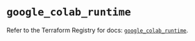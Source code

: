 # `google_colab_runtime`

Refer to the Terraform Registry for docs: [`google_colab_runtime`](https://registry.terraform.io/providers/hashicorp/google-beta/6.30.0/docs/resources/google_colab_runtime).
